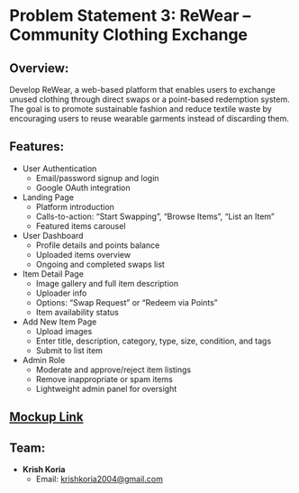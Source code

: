# Problem Statement 3: ReWear – Community Clothing Exchange

## Overview:

Develop ReWear, a web-based platform that enables users to exchange unused clothing through direct swaps or a point-based redemption system. The goal is to promote sustainable fashion and reduce textile waste by encouraging users to reuse wearable garments instead of
discarding them.

## Features:

- User Authentication
  - Email/password signup and login
  - Google OAuth integration
- Landing Page
  - Platform introduction
  - Calls-to-action: “Start Swapping”, “Browse Items”, “List an Item”
  - Featured items carousel
- User Dashboard
  - Profile details and points balance
  - Uploaded items overview
  - Ongoing and completed swaps list
- Item Detail Page
  - Image gallery and full item description
  - Uploader info
  - Options: “Swap Request” or “Redeem via Points”
  - Item availability status
- Add New Item Page
  - Upload images
  - Enter title, description, category, type, size, condition, and tags
  - Submit to list item
- Admin Role
  - Moderate and approve/reject item listings
  - Remove inappropriate or spam items
  - Lightweight admin panel for oversight

## [Mockup Link](https://app.excalidraw.com/l/65VNwvy7c4X/zEqG7IJrg0)

## Team:

- **Krish Koria**
  - Email: krishkoria2004@gmail.com
